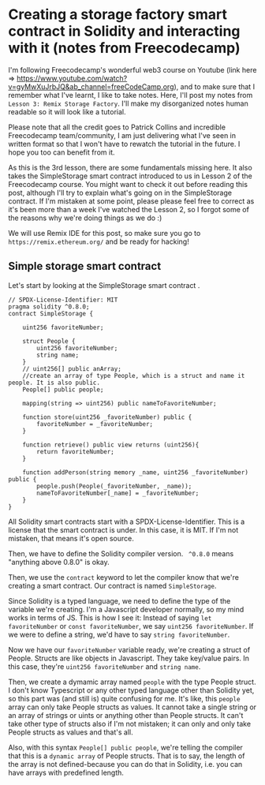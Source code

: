 # Creating a storage factory smart contract in Solidity and interacting with it (notes from Freecodecamp)

I'm following Freecodecamp's wonderful web3 course on Youtube (link here => https://www.youtube.com/watch?v=gyMwXuJrbJQ&ab_channel=freeCodeCamp.org), and to make sure that I remember what I've learnt, I like to take notes. Here, I'll post my notes from `Lesson 3: Remix Storage Factory`. I'll make my disorganized notes human readable so it will look like a tutorial.

Please note that all the credit goes to Patrick Collins and incredible Freecodecamp team/community, I am just delivering what I've seen in written format so that I won't have to rewatch the tutorial in the future. I hope you too can benefit from it.

As this is the 3rd lesson, there are some fundamentals missing here. It also takes the SimpleStorage smart contract introduced to us in Lesson 2 of the Freecodecamp course. You might want to check it out before reading this post, although I'll try to explain what's going on in the SimpleStorage contract. If I'm mistaken at some point, please please feel free to correct as it's been more than a week I've watched the Lesson 2, so I forgot some of the reasons why we're doing things as we do :)

We will use Remix IDE for this post, so make sure you go to `https://remix.ethereum.org/` and be ready for hacking!

## Simple storage smart contract

Let's start by looking at the SimpleStorage smart contract .

```
// SPDX-License-Identifier: MIT
pragma solidity ^0.8.0;
contract SimpleStorage {

    uint256 favoriteNumber;

    struct People {
        uint256 favoriteNumber;
        string name;
    }
    // uint256[] public anArray;
    //create an array of type People, which is a struct and name it people. It is also public.
    People[] public people;

    mapping(string => uint256) public nameToFavoriteNumber;

    function store(uint256 _favoriteNumber) public {
        favoriteNumber = _favoriteNumber;
    }

    function retrieve() public view returns (uint256){
        return favoriteNumber;
    }

    function addPerson(string memory _name, uint256 _favoriteNumber) public {
        people.push(People(_favoriteNumber, _name));
        nameToFavoriteNumber[_name] = _favoriteNumber;
    }
}
```

All Solidity smart contracts start with a SPDX-License-Identifier. This is a license that the smart contract is under. In this case, it is MIT. If I'm not mistaken, that means it's open source.

Then, we have to define the Solidity compiler version. ` ^0.8.0` means "anything above 0.8.0" is okay.

Then, we use the `contract` keyword to let the compiler know that we're creating a smart contract. Our contract is named `SimpleStorage`.

Since Solidity is a typed language, we need to define the type of the variable we're creating. I'm a Javascript developer normally, so my mind works in terms of JS. This is how I see it: Instead of saying `let favoriteNumber` or `const favoriteNumber`, we say `uint256 favoriteNumber`. If we were to define a string, we'd have to say `string favoriteNumber`.

Now we have our `favoriteNumber` variable ready, we're creating a struct of People. Structs are like objects in Javascript. They take key/value pairs. In this case, they're `uint256 favoriteNumber` and `string name`.

Then, we create a dymamic array named `people` with the type People struct. I don't know Typescript or any other typed language other than Solidity yet, so this part was (and still is) quite confusing for me. It's like, this `people` array can only take People structs as values. It cannot take a single string or an array of strings or uints or anything other than People structs. It can't take other type of structs also if I'm not mistaken; it can only and only take People structs as values and that's all.

Also, with this syntax `People[] public people`, we're telling the compiler that this is a `dynamic array` of People structs. That is to say, the length of the array is not defined-because you can do that in Solidity, i.e. you can have arrays with predefined length.
